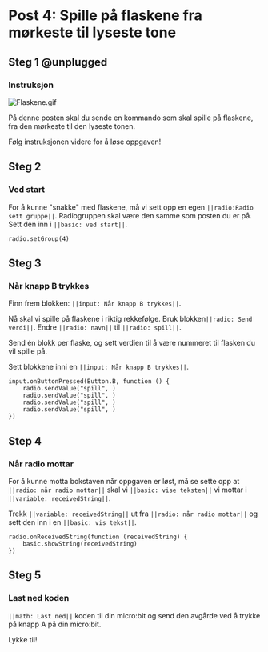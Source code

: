 # Post 4: Spille på flaskene fra mørkeste til lyseste tone


## Steg 1 @unplugged

### Instruksjon

![Flaskene.gif](https://i.postimg.cc/WbbPfVS1/Flaskene.gif)

På denne posten skal du sende en kommando som skal spille på flaskene, fra den mørkeste til den lyseste tonen.

Følg instruksjonen videre for å løse oppgaven!



## Steg 2

### Ved start

For å kunne "snakke" med flaskene, må vi sett opp en egen ``||radio:Radio sett gruppe||``. Radiogruppen skal være den samme som posten du er på. Sett den inn i ``||basic: ved start||``.

```blocks
radio.setGroup(4)
```

## Steg 3

### Når knapp B trykkes

Finn frem blokken: ``||input: Når knapp B trykkes||``.

Nå skal vi spille på flaskene i riktig rekkefølge. Bruk blokken``||radio: Send verdi||``. Endre ``||radio: navn||`` til ``||radio: spill||``. 

Send én blokk per flaske, og sett verdien til å være nummeret til flasken du vil spille på.

Sett blokkene inni en ``||input: Når knapp B trykkes||``.

```blocks
input.onButtonPressed(Button.B, function () {
    radio.sendValue("spill", )
    radio.sendValue("spill", )
    radio.sendValue("spill", )
    radio.sendValue("spill", )
})
```


## Step 4

### Når radio mottar

For å kunne motta bokstaven når oppgaven er løst, må se sette opp at ``||radio: når radio mottar||`` skal vi ``||basic: vise teksten||`` vi mottar i ``||variable: receivedString||``.

Trekk ``||variable: receivedString||`` ut fra ``||radio: når radio mottar||`` og sett den inn i en ``||basic: vis tekst||``.

```blocks
radio.onReceivedString(function (receivedString) {
    basic.showString(receivedString)
})
```

## Steg 5

### Last ned koden

``||math: Last ned||`` koden til din micro:bit og send den avgårde ved å trykke på knapp A på din micro:bit. 

Lykke til!